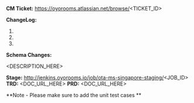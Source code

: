 **CM Ticket:** https://oyorooms.atlassian.net/browse/<TICKET_ID>

**ChangeLog:**

1.
2.
3.

**Schema Changes:**

<DESCRIPTION_HERE>

**Stage:** http://jenkins.oyorooms.io/job/ota-ms-singapore-staging/<JOB_ID>
**TRD:** <DOC_URL_HERE>
**PRD:** <DOC_URL_HERE>

**Note - Please make sure to add the unit test cases **
